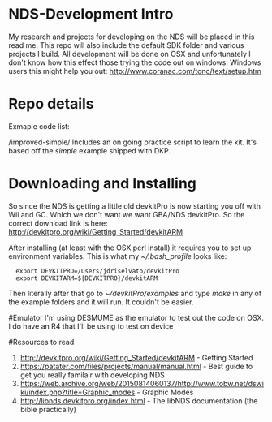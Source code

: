 # NDS-Development Intro
My research and projects for developing on the NDS will be placed in this read me.
This repo will also include the default SDK folder and various projects I build.
All development will be done on OSX and unfortunately I don't know how this effect those trying the code out on windows.
Windows users this might help you out: http://www.coranac.com/tonc/text/setup.htm

# Repo details

Exmaple code list:

/improved-simple/ 
Includes an on going practice script to learn the kit. It's based off the *simple* example shipped with DKP.


# Downloading and Installing
So since the NDS is getting a little old devkitPro is now starting you off with Wii and GC. Which we don't want we want GBA/NDS devkitPro. So the correct download link is here:
http://devkitpro.org/wiki/Getting_Started/devkitARM

After installing (at least with the OSX perl install) it requires you to set up environment variables.
This is what my *~/.bash_profile* looks like:
```
  export DEVKITPRO=/Users/jdriselvato/devkitPro
  export DEVKITARM=${DEVKITPRO}/devkitARM
```

Then literally after that go to *~/devkitPro/examples* and type *make* in any of the example folders and it will run. It couldn't be easier.

#Emulator
I'm using DESMUME as the emulator to test out the code on OSX. I do have an R4 that I'll be using to test on device

#Resources to read
1. http://devkitpro.org/wiki/Getting_Started/devkitARM - Getting Started
2. https://patater.com/files/projects/manual/manual.html - Best guide to get you really familair with developing NDS
2. https://web.archive.org/web/20150814060137/http://www.tobw.net/dswiki/index.php?title=Graphic_modes - Graphic Modes
3. http://libnds.devkitpro.org/index.html - The libNDS documentation (the bible practically)
